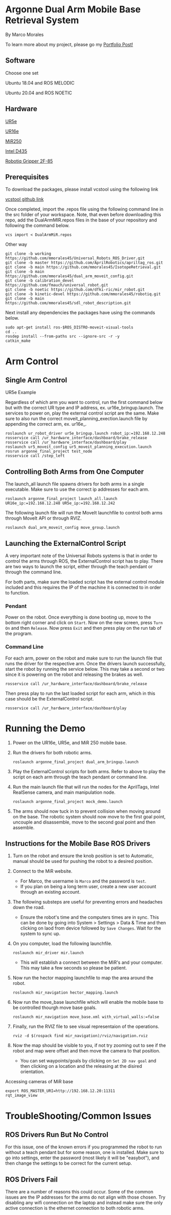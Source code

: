 # Argonne Dual Arm Mobile Base Retrieval System
By Marco Morales

To learn more about my project, please go my [Portfolio Post!](https://mmorales45.github.io/2022/09/23/IsotopeProject/)



## Software

Choose one set

Ubuntu 18.04 and ROS MELODIC 

Ubuntu 20.04 and ROS NOETIC

## Hardware

[UR5e](https://www.universal-robots.com/products/ur5-robot/)

[UR16e](https://www.universal-robots.com/products/ur16-robot/)

[MiR250](https://www.mobile-industrial-robots.com/solutions/robots/mir250/)

[Intel D435](https://www.intelrealsense.com/depth-camera-d435/)

[Robotiq Gripper 2F-85](https://robotiq.com/products/2f85-140-adaptive-robot-gripper)

## Prerequisites

To download the packages, please install vcstool using the following link

[vcstool github link](https://github.com/dirk-thomas/vcstool)

Once completed, import the .repos file using the following command line in the src folder of your workspace. Note, that even before downloading this repo, add the DualArmMIR.repos files in the base of your repository and following the command below.

```
vcs import < DualArmMiR.repos
```
Other way

```
git clone -b working https://github.com/mmorales45/Universal_Robots_ROS_Driver.git
git clone -b master https://github.com/AprilRobotics/apriltag_ros.git
git clone -b main https://github.com/mmorales45/IsotopeRetrieval.git
git clone -b main https://github.com/mmorales45/dual_arm_moveit_config.git
git clone -b calibration_devel https://github.com/fmauch/universal_robot.git
git clone -b noetic https://github.com/dfki-ric/mir_robot.git
git clone -b kinetic-devel https://github.com/mmorales45/robotiq.git
git clone -b main https://github.com/mmorales45/sdl_robot_description.git
```
Next install any dependencies the packages have using the commands below.

```
sudo apt-get install ros-$ROS_DISTRO-moveit-visual-tools
cd ..
rosdep install --from-paths src --ignore-src -r -y
catkin_make
```
# Arm Control

## Single Arm Control

UR5e Example

Regardless of which arm you want to control, run the first command below but with the correct UR type and IP address, ex. ur16e_bringup.launch. The services to power on, play the external control script are the same. Make sure to also run the correct moveit_planning_exection.launch file by appending the correct arm, ex. ur16e_.

```
roslaunch ur_robot_driver ur5e_bringup.launch robot_ip:=192.168.12.248
rosservice call /ur_hardware_interface/dashboard/brake_release
rosservice call /ur_hardware_interface/dashboard/play
roslaunch ur5_moveit_config ur5_moveit_planning_execution.launch
rosrun argonne_final_project test_node
rosservice call /step_left
```

## Controlling Both Arms from One Computer

The launch_all launch file spawns drivers for both arms in a single executable. Make sure to use the correct ip addresses for each arm. 

```
roslaunch argonne_final_project launch_all.launch UR16e_ip:=192.168.12.248 UR5e_ip:=192.168.12.242
```

The following launch file will run the MoveIt launchfile to control both arms through MoveIt API or through RVIZ.

```
roslaunch dual_arm_moveit_config move_group.launch
```

## Launching the ExternalControl Script

A very important note of the Universal Robots systems is that in order to control the arms through ROS, the ExternalControl script has to play. There are two ways to launch the script, either through the teach pendant or through the command line.

For both parts, make sure the loaded script has the external control module included and this requires the IP of the machine it is connected to in order to function.

### Pendant 

Power on the robot. Once everything is done booting up, move to the bottom right corner and click on `Start`. Now on the new screen, press `Turn On` and then `Release`. Now press `Exit` and then press play on the run tab of the program. 

### Command Line

For each arm, power on the robot and make sure to run the launch file that runs the driver for the respective arm. Once the drivers launch successfully, start the robot by running the service below. This may take a second or two since it is powering on the robot and releasing the brakes as well.
```
rosservice call /ur_hardware_interface/dashboard/brake_release
```

Then press play to run the last loaded script for each arm, which in this case should be the ExternalControl script.

```
rosservice call /ur_hardware_interface/dashboard/play
```

# Running the Demo

1. Power on the UR16e, UR5e, and MiR 250 mobile base. 

2. Run the drivers for both robotic arms.
    ```
    roslaunch argonne_final_project dual_arm_bringup.launch
    ```
    
3. Play the ExternalControl scripts for both arms. Refer to above to play the script on each arm through the teach pendant or command line. 

4. Run the main launch file that will run the nodes for the AprilTags, Intel RealSense camera, and main manipulation node.
    ```
    roslaunch argonne_final_project mock_demo.launch
    ```
    
5. The arms should now tuck in to prevent collision when moving around on the base. The robotic system should now move to the first goal point, uncouple and disassemble, move to the second goal point and then assemble.


## Instructions for the Mobile Base ROS Drivers

1. Turn on the robot and ensure the knob position is set to Automatic, manual should be used for pushing the robot to a desired position.

2. Connect to the MiR website.
    - For Marco, the username is `Marco` and the password is `test`.
    - If you plan on being a long term user, create a new user account through an existing account.

3. The following substeps are useful for preventing errors and headaches down the road.
    - Ensure the robot's time and the computers times are in sync. This can be done by going into System > Settings > Data & Time and then clicking on laod from device followed by `Save Changes`. Wait for the system to sync up. 

4. On you computer, load the following launchfile.
    ```
    roslaunch mir_driver mir.launch
    ``` 
    - This will establish a connect between the MiR's and your computer. This may take a few seconds so please be patient. 

5. Now run the hector mapping launchfile to map the area around the robot.
    ```
    roslaunch mir_navigation hector_mapping.launch
    ```

6. Now run the move_base launchfile which will enable the mobile base to be controlled thourgh move base goals.
    ```
    roslaunch mir_navigation move_base.xml with_virtual_walls:=false
    ```
7. Finally, run the RVIZ file to see visual representaion of the operations.
    ```
    rviz -d $(rospack find mir_navigation)/rviz/navigation.rviz
    ```
8. Now the map should be visible to you, if not try zooming out to see if the robot and map were offset and then move the camera to that position. 
    - You can set waypoints/goals by clicking on `Set 2D nav goal` and then clicking on a location and the  releasing at the disired orientation. 

Accessing cameras of MiR base
```
export ROS_MASTER_URI=http://192.168.12.20:11311
rqt_image_view
```

# TroubleShooting/Common Issues

## ROS Drivers Run But No Control

For this issue, one of the known errors if you programmed the robot to run without a teach pendant but for some reason, one is installed. Make sure to go into settings, enter the password (most likely it will be "easybot"), and then change the settings to be correct for the current setup.

## ROS Drivers Fail

There are a number of reasons this could occur. Some of the common issues are the IP addresses for the arms do not align with those chosen. Try disabling any wifi connection on the laptop and instead make sure the only active connection is the ethernet connection to both robotic arms. 

